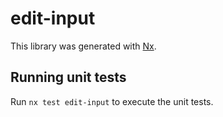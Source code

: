 # edit-input

This library was generated with [Nx](https://nx.dev).

## Running unit tests

Run `nx test edit-input` to execute the unit tests.
